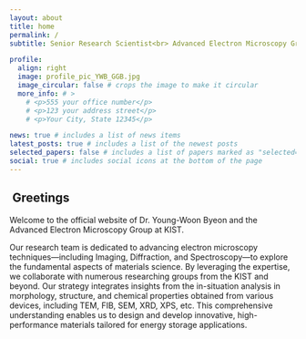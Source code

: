 ```yaml
---
layout: about
title: home
permalink: /
subtitle: Senior Research Scientist<br> Advanced Electron Microscopy Group<br> <a href="https://www.kist.re.kr">Korea Institute of Science and Technology (KIST)</a>

profile:
  align: right
  image: profile_pic_YWB_GGB.jpg
  image_circular: false # crops the image to make it circular
  more_info: # >
    # <p>555 your office number</p>
    # <p>123 your address street</p>
    # <p>Your City, State 12345</p>

news: true # includes a list of news items
latest_posts: true # includes a list of the newest posts
selected_papers: false # includes a list of papers marked as "selected={true}"
social: true # includes social icons at the bottom of the page
---
```


## <i class="fa-regular fa-face-smile-beam"></i>&nbsp;Greetings

Welcome to the official website of Dr. Young-Woon Byeon and the Advanced Electron Microscopy Group at KIST.

Our research team is dedicated to advancing electron microscopy techniques—including Imaging, Diffraction, and Spectroscopy—to explore the fundamental aspects of materials science. By leveraging the expertise, we collaborate with numerous researching groups from the KIST and beyond. Our strategy integrates insights from the in-situation analysis in morphology, structure, and chemical properties obtained from various devices, including TEM, FIB, SEM, XRD, XPS, etc. This comprehensive understanding enables us to design and develop innovative, high-performance materials tailored for energy storage applications.

<!--
Write your biography here. Tell the world about yourself. Link to your favorite [subreddit](http://reddit.com). You can put a picture in, too. The code is already in, just name your picture `prof_pic.jpg` and put it in the `img/` folder.

Put your address / P.O. box / other info right below your picture. You can also disable any of these elements by editing `profile` property of the YAML header of your `_pages/about.md`. Edit `_bibliography/papers.bib` and Jekyll will render your [publications page](/al-folio/publications/) automatically.

Link to your social media connections, too. This theme is set up to use [Font Awesome icons](https://fontawesome.com/) and [Academicons](https://jpswalsh.github.io/academicons/), like the ones below. Add your Facebook, Twitter, LinkedIn, Google Scholar, or just disable all of them.
-->
